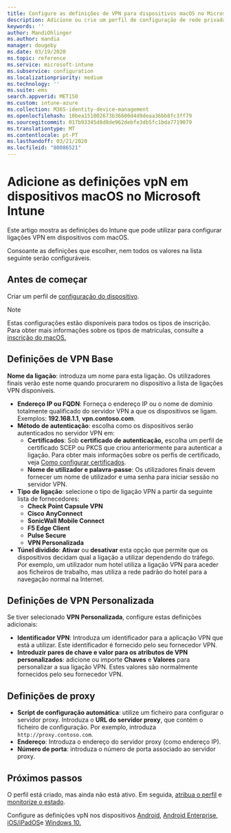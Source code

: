 ```yaml
---
title: Configure as definições de VPN para dispositivos macOS no Microsoft Intune - Azure  Microsoft Docs
description: Adicione ou crie um perfil de configuração de rede privada virtual (VPN), incluindo os detalhes de ligação, túnel dividido, configurações VPN personalizadas com os pares de identificador, chave e valor, configurações de procuração com um script de configuração, endereço IP ou FQDN, e porta TCP em Microsoft Intune em dispositivos que executam o macOS.
keywords: ''
author: MandiOhlinger
ms.author: mandia
manager: dougeby
ms.date: 03/19/2020
ms.topic: reference
ms.service: microsoft-intune
ms.subservice: configuration
ms.localizationpriority: medium
ms.technology: ''
ms.suite: ems
search.appverid: MET150
ms.custom: intune-azure
ms.collection: M365-identity-device-management
ms.openlocfilehash: 10bea151002673b36600d4d9deaa36bb8fc3ff79
ms.sourcegitcommit: 017b93345d8d8de962debfe3db5fc1bda7719079
ms.translationtype: MT
ms.contentlocale: pt-PT
ms.lasthandoff: 03/21/2020
ms.locfileid: "80086521"
---
```

# <a name="add-vpn-settings-on-macos-devices-in-microsoft-intune"></a>Adicione as definições vpN em dispositivos macOS no Microsoft Intune

Este artigo mostra as definições do Intune que pode utilizar para configurar ligações VPN em dispositivos com macOS.

Consoante as definições que escolher, nem todos os valores na lista seguinte serão configuráveis.

## <a name="before-you-begin"></a>Antes de começar

Criar um perfil de [configuração do dispositivo](vpn-settings-configure.md).

> [!NOTE]
> Estas configurações estão disponíveis para todos os tipos de inscrição. Para obter mais informações sobre os tipos de matrículas, consulte a [inscrição do macOS.](../enrollment/macos-enroll.md)

## <a name="base-vpn-settings"></a>Definições de VPN Base

**Nome da ligação**: introduza um nome para esta ligação. Os utilizadores finais verão este nome quando procurarem no dispositivo a lista de ligações VPN disponíveis.
- **Endereço IP ou FQDN**: Forneça o endereço IP ou o nome de domínio totalmente qualificado do servidor VPN a que os dispositivos se ligam. Exemplos: **192.168.1.1**, **vpn.contoso.com**.
- **Método de autenticação**: escolha como os dispositivos serão autenticados no servidor VPN em:
  - **Certificados**: Sob **certificado de autenticação,** escolha um perfil de certificado SCEP ou PKCS que criou anteriormente para autenticar a ligação. Para obter mais informações sobre os perfis de certificado, veja [Como configurar certificados](../protect/certificates-configure.md).
  - **Nome de utilizador e palavra-passe**: Os utilizadores finais devem fornecer um nome de utilizador e uma senha para iniciar sessão no servidor VPN.
- **Tipo de ligação**: selecione o tipo de ligação VPN a partir da seguinte lista de fornecedores:
  - **Check Point Capsule VPN**
  - **Cisco AnyConnect**
  - **SonicWall Mobile Connect**
  - **F5 Edge Client**
  - **Pulse Secure**
  - **VPN Personalizada**
- **Túnel dividido**: **Ativar** ou **desativar** esta opção que permite que os dispositivos decidam qual a ligação a utilizar dependendo do tráfego. Por exemplo, um utilizador num hotel utiliza a ligação VPN para aceder aos ficheiros de trabalho, mas utiliza a rede padrão do hotel para a navegação normal na Internet.

<!--- **Per-app VPN** - Select this option if you want to associate this VPN connection with an iOS/iPadOS or macOS app so that the connection will be opened when the app is run. You can associate the VPN profile with an app when you assign the software. For more information, see [How to assign and monitor apps](../apps/apps-deploy.md). --->

## <a name="custom-vpn-settings"></a>Definições de VPN Personalizada

Se tiver selecionado **VPN Personalizada**, configure estas definições adicionais:

- **Identificador VPN**: Introduza um identificador para a aplicação VPN que está a utilizar. Este identificador é fornecido pelo seu fornecedor VPN.
- **Introduzir pares de chave e valor para os atributos de VPN personalizados**: adicione ou importe **Chaves** e **Valores** para personalizar a sua ligação VPN. Estes valores são normalmente fornecidos pelo seu fornecedor VPN.

## <a name="proxy-settings"></a>Definições de proxy

- **Script de configuração automática**: utilize um ficheiro para configurar o servidor proxy. Introduza o **URL do servidor proxy**, que contém o ficheiro de configuração. Por exemplo, introduza `http://proxy.contoso.com`.
- **Endereço**: Introduza o endereço do servidor proxy (como endereço IP).
- **Número de porta**: introduza o número de porta associado ao servidor proxy.

## <a name="next-steps"></a>Próximos passos

O perfil está criado, mas ainda não está ativo. Em seguida, [atribua o perfil](device-profile-assign.md) e [monitorize o estado](device-profile-monitor.md).

Configure as definições vpN nos dispositivos [Android](vpn-settings-android.md), [Android Enterprise,](vpn-settings-android-enterprise.md) [iOS/iPadOS](vpn-settings-ios.md)e [Windows 10.](vpn-settings-windows-10.md)
